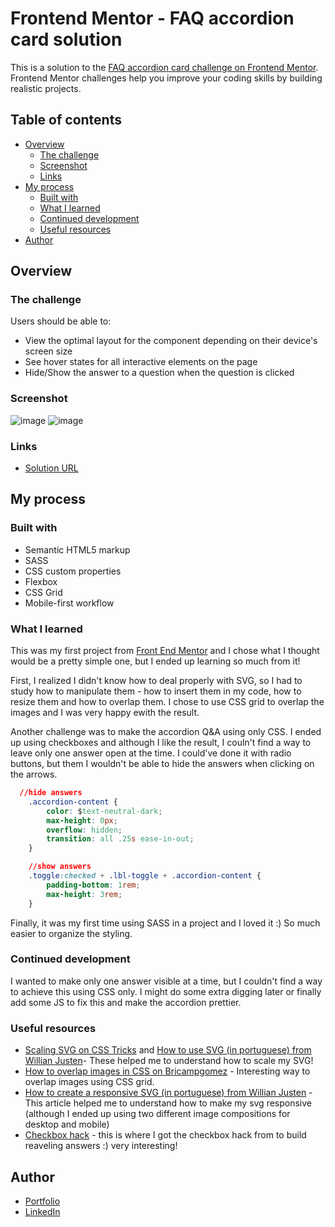 # Frontend Mentor - FAQ accordion card solution

This is a solution to the [FAQ accordion card challenge on Frontend Mentor](https://www.frontendmentor.io/challenges/faq-accordion-card-XlyjD0Oam). Frontend Mentor challenges help you improve your coding skills by building realistic projects. 

## Table of contents

- [Overview](#overview)
  - [The challenge](#the-challenge)
  - [Screenshot](#screenshot)
  - [Links](#links)
- [My process](#my-process)
  - [Built with](#built-with)
  - [What I learned](#what-i-learned)
  - [Continued development](#continued-development)
  - [Useful resources](#useful-resources)
- [Author](#author)

## Overview

### The challenge

Users should be able to:

- View the optimal layout for the component depending on their device's screen size
- See hover states for all interactive elements on the page
- Hide/Show the answer to a question when the question is clicked

### Screenshot

![image](https://user-images.githubusercontent.com/64551613/121228984-cbb6bb80-c863-11eb-8882-5bd17026597d.png)
![image](https://user-images.githubusercontent.com/64551613/121237116-15f06a80-c86d-11eb-9429-6655f1f3945c.png)


### Links

- [Solution URL](https://faq-accordion-card-umber-five.vercel.app/)

## My process

### Built with

- Semantic HTML5 markup
- SASS
- CSS custom properties
- Flexbox
- CSS Grid
- Mobile-first workflow

### What I learned

This was my first project from [Front End Mentor](https://www.frontendmentor.io/) and I chose what I thought would be a pretty simple one, but I ended up learning so much from it! 

First, I realized I didn't know how to deal properly with SVG, so I had to study how to manipulate them - how to insert them in my code, how to resize them and how to overlap them.  I chose to use CSS grid to overlap the images and I was very happy ewith the result.

Another challenge was to make the accordion Q&A using only CSS. I ended up using checkboxes and although I like the result, I couln't find a way to leave only one answer open at the time. I could've done it with radio buttons, but them I wouldn't be able to hide the answers when clicking on the arrows.

```css
  //hide answers
    .accordion-content {
        color: $text-neutral-dark;        
        max-height: 0px;
        overflow: hidden;
        transition: all .25s ease-in-out;
    }

    //show answers
    .toggle:checked + .lbl-toggle + .accordion-content {
        padding-bottom: 1rem;
        max-height: 3rem;
    }
```
Finally, it was my first time using SASS in a project and I loved it :) So much easier to organize the styling. 


### Continued development

I wanted to make only one answer visible at a time, but I couldn't find a way to achieve this using CSS only. I might do some extra digging later or finally add some JS to fix this and make the accordion prettier. 

### Useful resources

- [Scaling SVG on CSS Tricks](https://css-tricks.com/scale-svg/) and [How to use SVG (in portuguese) from Willian Justen](https://willianjusten.com.br/como-usar-svg/)- These helped me to understand how to scale my SVG!
- [How to overlap images in CSS on Bricampgomez](https://bricampgomez.com/blog/how-to-overlap-images-in-css/) - Interesting way to overlap images using CSS grid.
- [How to create a responsive SVG (in portuguese) from Willian Justen](https://willianjusten.com.br/criando-svg-responsivo/) - This article helped me to understand how to make my svg responsive (although I ended up using two different image compositions for desktop and mobile)
- [Checkbox hack](https://css-tricks.com/the-checkbox-hack/#faq-answer-revealing) - this is where I got the checkbox hack from to build reaveling answers :) very interesting!

## Author

- [Portfolio](https://barbaraaliverti.github.io/)
- [LinkedIn](https://www.linkedin.com/in/barbaraaliverti)
